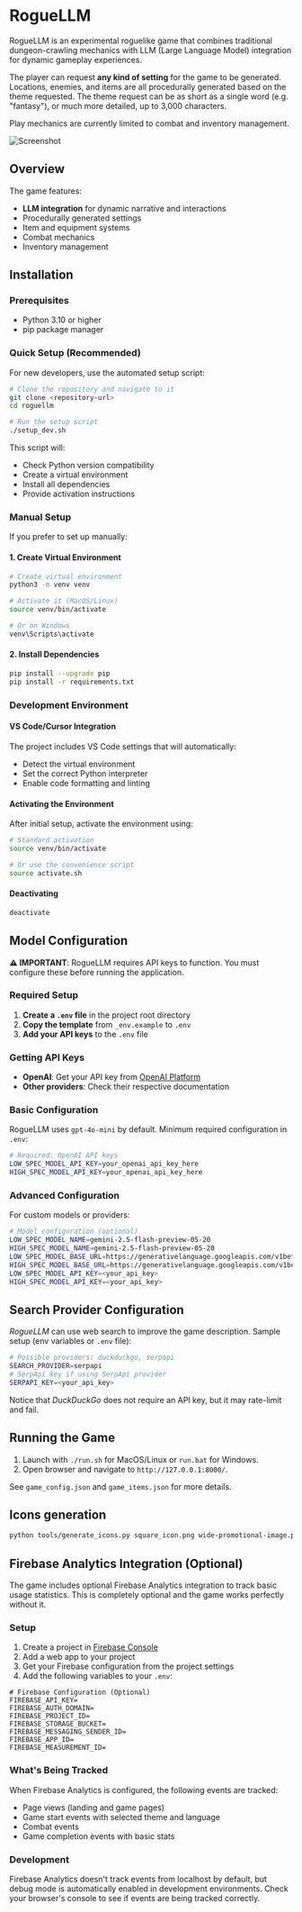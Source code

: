 # RogueLLM

RogueLLM is an experimental roguelike game that combines traditional dungeon-crawling
mechanics with LLM (Large Language Model) integration for dynamic gameplay experiences.

The player can request **any kind of setting** for the game to be generated.
Locations, enemies, and items are all procedurally generated based on the theme requested.
The theme request can be as short as a single word (e.g. "fantasy"), or much more detailed,
up to 3,000 characters.

Play mechanics are currently limited to combat and inventory management.

![Screenshot](docs/roguellm_sshot_01.png)

## Overview

The game features:
- **LLM integration** for dynamic narrative and interactions
- Procedurally generated settings
- Item and equipment systems
- Combat mechanics
- Inventory management

## Installation

### Prerequisites
- Python 3.10 or higher
- pip package manager

### Quick Setup (Recommended)

For new developers, use the automated setup script:

```bash
# Clone the repository and navigate to it
git clone <repository-url>
cd roguellm

# Run the setup script
./setup_dev.sh
```

This script will:
- Check Python version compatibility
- Create a virtual environment
- Install all dependencies
- Provide activation instructions

### Manual Setup

If you prefer to set up manually:

#### 1. Create Virtual Environment

```bash
# Create virtual environment
python3 -m venv venv

# Activate it (MacOS/Linux)
source venv/bin/activate

# Or on Windows
venv\Scripts\activate
```

#### 2. Install Dependencies
```bash
pip install --upgrade pip
pip install -r requirements.txt
```

### Development Environment

#### VS Code/Cursor Integration
The project includes VS Code settings that will automatically:
- Detect the virtual environment
- Set the correct Python interpreter
- Enable code formatting and linting

#### Activating the Environment
After initial setup, activate the environment using:

```bash
# Standard activation
source venv/bin/activate

# Or use the convenience script
source activate.sh
```

#### Deactivating
```bash
deactivate
```

## Model Configuration

**⚠️ IMPORTANT**: RogueLLM requires API keys to function. You must configure these before running the application.

### Required Setup

1. **Create a `.env` file** in the project root directory
2. **Copy the template** from `_env.example` to `.env`
3. **Add your API keys** to the `.env` file

### Getting API Keys

- **OpenAI**: Get your API key from [OpenAI Platform](https://platform.openai.com/api-keys)
- **Other providers**: Check their respective documentation

### Basic Configuration

RogueLLM uses `gpt-4o-mini` by default. Minimum required configuration in `.env`:

```bash
# Required: OpenAI API keys
LOW_SPEC_MODEL_API_KEY=your_openai_api_key_here
HIGH_SPEC_MODEL_API_KEY=your_openai_api_key_here
```

### Advanced Configuration

For custom models or providers:

```bash
# Model configuration (optional)
LOW_SPEC_MODEL_NAME=gemini-2.5-flash-preview-05-20
HIGH_SPEC_MODEL_NAME=gemini-2.5-flash-preview-05-20
LOW_SPEC_MODEL_BASE_URL=https://generativelanguage.googleapis.com/v1beta/
HIGH_SPEC_MODEL_BASE_URL=https://generativelanguage.googleapis.com/v1beta/
LOW_SPEC_MODEL_API_KEY=<your_api_key>
HIGH_SPEC_MODEL_API_KEY=<your_api_key>
```

## Search Provider Configuration

*RogueLLM* can use web search to improve the game description.
Sample setup (env variables or `.env` file):

```bash
# Possible providers: duckduckgo, serpapi
SEARCH_PROVIDER=serpapi
# SerpApi key if using SerpApi provider
SERPAPI_KEY=<your_api_key>
```

Notice that *DuckDuckGo* does not require an API key, but it may rate-limit and fail.

## Running the Game
1. Launch with `./run.sh` for MacOS/Linux or `run.bat` for Windows.
2. Open browser and navigate to `http://127.0.0.1:8000/`.

See `game_config.json` and `game_items.json` for more details.

## Icons generation

```bash
python tools/generate_icons.py square_icon.png wide-promotional-image.png
```

## Firebase Analytics Integration (Optional)

The game includes optional Firebase Analytics integration to track basic usage statistics. This is completely optional and the game works perfectly without it.

### Setup

1. Create a project in [Firebase Console](https://console.firebase.google.com/)
2. Add a web app to your project
3. Get your Firebase configuration from the project settings
4. Add the following variables to your `.env`:

```env
# Firebase Configuration (Optional)
FIREBASE_API_KEY=
FIREBASE_AUTH_DOMAIN=
FIREBASE_PROJECT_ID=
FIREBASE_STORAGE_BUCKET=
FIREBASE_MESSAGING_SENDER_ID=
FIREBASE_APP_ID=
FIREBASE_MEASUREMENT_ID=
```

### What's Being Tracked

When Firebase Analytics is configured, the following events are tracked:
- Page views (landing and game pages)
- Game start events with selected theme and language
- Combat events
- Game completion events with basic stats

### Development

Firebase Analytics doesn't track events from localhost by default, but debug mode is automatically enabled in development environments. Check your browser's console to see if events are being tracked correctly.
